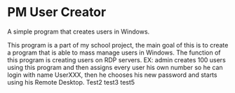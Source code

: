 <h1>PM User Creator</h1>
A simple program that creates users in Windows.

This program is a part of my school project, the main goal of this is to create a program that is able to mass manage users in Windows.
The function of this program is creating users on RDP servers.
EX: admin creates 100 users using this program and then assigns every user his own number so he can login with name UserXXX, then he chooses his new password and starts using his Remote Desktop.
Test2 test3 test5

